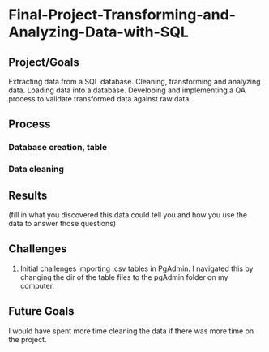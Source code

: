 # Final-Project-Transforming-and-Analyzing-Data-with-SQL

## Project/Goals
Extracting data from a SQL database.
Cleaning, transforming and analyzing data.
Loading data into a database.
Developing and implementing a QA process to validate transformed data against raw data.

## Process
### Database creation, table 
### Data cleaning

## Results
(fill in what you discovered this data could tell you and how you use the data to answer those questions)

## Challenges 
1. Initial challenges importing .csv tables in PgAdmin. I navigated this by changing the dir of the table files to the pgAdmin folder on my computer.

## Future Goals
I would have spent more time cleaning the data if there was more time on the project.


